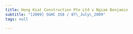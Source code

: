 ```yaml
---
title: Hong Kiat Construction Pte Ltd v Ngiam Benjamin
subtitle: "[2009] SGHC 158 / 07\_July\_2009"
tags: null

---
```


